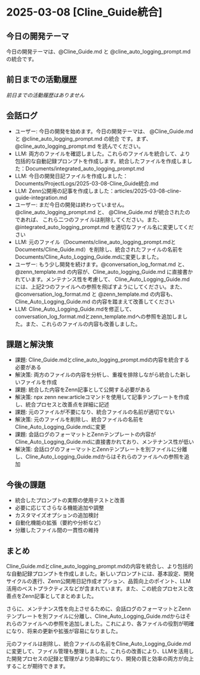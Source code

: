 # 2025-03-08 [Cline_Guide統合]

## 今日の開発テーマ

今日の開発テーマは、@Cline_Guide.md と @cline_auto_logging_prompt.md の統合です。

## 前日までの活動履歴
*前日までの活動履歴はありません*

## 会話ログ

- ユーザー: 今日の開発を始めます。今日の開発テーマは、 @Cline_Guide.md  と @cline_auto_logging_prompt.md  の統合 です。まず、 @cline_auto_logging_prompt.md  を読んでください。
- LLM: 両方のファイルを確認しました。これらのファイルを統合して、より包括的な自動記録プロンプトを作成します。統合したファイルを作成しました：Documents/integrated_auto_logging_prompt.md
- LLM: 今日の開発日記ファイルを作成しました：Documents/ProjectLogs/2025-03-08-Cline_Guide統合.md
- LLM: Zenn公開用の記事を作成しました：articles/2025-03-08-cline-guide-integration.md
- ユーザー: まだ今日の開発は終わっていません。@cline_auto_logging_prompt.md  と、 @Cline_Guide.md  が統合されたのであれば、 これら二つのファイルは削除してください。また、 @integrated_auto_logging_prompt.md  を適切なファイル名に変更してください
- LLM: 元のファイル（Documents/cline_auto_logging_prompt.mdとDocuments/Cline_Guide.md）を削除し、統合されたファイルの名前をDocuments/Cline_Auto_Logging_Guide.mdに変更しました。
- ユーザー: もう少し開発を続けます。@conversation_log_format.md  と、 @zenn_template.md  の内容が、Cline_auto_logging_Guide.md に直接書かれています。メンテナンス性を考慮して、 Cline_Auto_Logging_Guide.md には、上記2つのファイルへの参照を飛ばすようにしてください。また、 @conversation_log_format.md  と @zenn_template.md の内容も、Cline_Auto_Logging_Guide.md の内容を踏まえて改善してください
- LLM: Cline_Auto_Logging_Guide.mdを修正して、conversation_log_format.mdとzenn_template.mdへの参照を追加しました。また、これらのファイルの内容も改善しました。

## 課題と解決策
- 課題: Cline_Guide.mdとcline_auto_logging_prompt.mdの内容を統合する必要がある
- 解決策: 両方のファイルの内容を分析し、重複を排除しながら統合した新しいファイルを作成
- 課題: 統合した内容をZenn記事として公開する必要がある
- 解決策: npx zenn new:articleコマンドを使用して記事テンプレートを作成し、統合プロセスと改善点を詳細に記述
- 課題: 元のファイルが不要になり、統合ファイルの名前が適切でない
- 解決策: 元のファイルを削除し、統合ファイルの名前をCline_Auto_Logging_Guide.mdに変更
- 課題: 会話ログのフォーマットとZennテンプレートの内容がCline_Auto_Logging_Guide.mdに直接書かれており、メンテナンス性が低い
- 解決策: 会話ログのフォーマットとZennテンプレートを別ファイルに分離し、Cline_Auto_Logging_Guide.mdからはそれらのファイルへの参照を追加

## 今後の課題
- 統合したプロンプトの実際の使用テストと改善
- 必要に応じてさらなる機能追加や調整
- カスタマイズオプションの追加検討
- 自動化機能の拡張（要約や分析など）
- 分離したファイル間の一貫性の維持

## まとめ
Cline_Guide.mdとcline_auto_logging_prompt.mdの内容を統合し、より包括的な自動記録プロンプトを作成しました。新しいプロンプトには、基本設定、開発サイクルの進行、Zenn公開用日記作成オプション、品質向上のポイント、LLM活用のベストプラクティスなどが含まれています。また、この統合プロセスと改善点をZenn記事としてまとめました。

さらに、メンテナンス性を向上させるために、会話ログのフォーマットとZennテンプレートを別ファイルに分離し、Cline_Auto_Logging_Guide.mdからはそれらのファイルへの参照を追加しました。これにより、各ファイルの役割が明確になり、将来の更新や拡張が容易になりました。

元のファイルは削除し、統合ファイルの名前をCline_Auto_Logging_Guide.mdに変更して、ファイル管理も整理しました。これらの改善により、LLMを活用した開発プロセスの記録と管理がより効率的になり、開発の質と効率の両方が向上することが期待できます。 